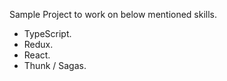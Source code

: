 Sample Project to work on below mentioned skills.

* TypeScript.
* Redux.
* React.
* Thunk / Sagas.
